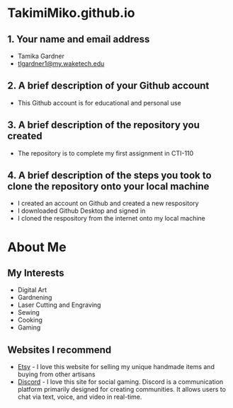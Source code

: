 # TakimiMiko.github.io
## 1. Your name and email address
* Tamika Gardner
* tlgardner1@my.waketech.edu
## 2. A brief description of your Github account
* This Github account is for educational and personal use
## 3. A brief description of the repository you created
* The repository is to complete my first assignment in CTI-110
## 4. A brief description of the steps you took to clone the repository onto your local machine
* I created an account on Github and created a new respository
* I downloaded Github Desktop and signed in
* I cloned the respository from the internet onto my local machine
# About Me
## My Interests
* Digital Art
* Gardnening
* Laser Cutting and Engraving
* Sewing
* Cooking
* Gaming
## Websites I recommend
* [Etsy](https://www.etsy.com) - I love this website for selling my unique handmade items and buying from other artisans
* [Discord](https://www.discord.com) - I love this site for social gaming.  Discord is a communication platform primarily designed for creating communities. It allows users to chat via text, voice, and video in real-time.

